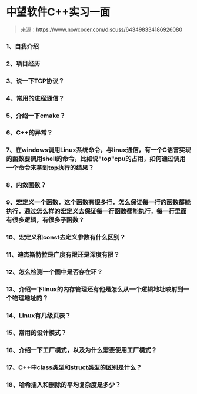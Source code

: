 # 中望软件C++实习一面

> 来源：https://www.nowcoder.com/discuss/643498334186926080

### 1、自我介绍

### 2、项目经历

### 3、说一下TCP协议？



### 4、常用的进程通信？

### 5、介绍一下cmake？

### 6、C++的异常？

### 7、在windows调用Linux系统命令，与linux通信，有一个C语言实现的函数要调用shell的命令，比如说"top"cpu的占用，如何通过调用一个命令来拿到top执行的结果？

### 8、内敛函数？

### 9、宏定义一个函数，这个函数有很多行，怎么保证每一行的函数都能执行，通过怎么样的宏定义去保证每一行函数都能执行，每一行里面有很多逻辑，有很多子函数？

### 10、宏定义和const去定义参数有什么区别？ 

### 11、迪杰斯特拉是广度有限还是深度有限？

### 12、怎么检测一个图中是否存在环？

### 13、介绍一下linux的内存管理还有他是怎么从一个逻辑地址映射到一个物理地址的？ 

### 14、Linux有几级页表？

### 15、常用的设计模式？

### 16、介绍一下工厂模式，以及为什么需要使用工厂模式？

### 17、C++中class类型和struct类型的区别是什么？

### 18、哈希插入和删除的平均复杂度是多少？